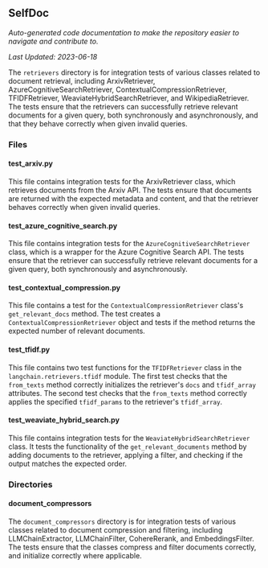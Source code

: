 <!--- START SELFDOC --->
## SelfDoc
_Auto-generated code documentation to make the repository easier to navigate and contribute to._

_Last Updated: 2023-06-18_

The `retrievers` directory is for integration tests of various classes related to document retrieval, including ArxivRetriever, AzureCognitiveSearchRetriever, ContextualCompressionRetriever, TFIDFRetriever, WeaviateHybridSearchRetriever, and WikipediaRetriever. The tests ensure that the retrievers can successfully retrieve relevant documents for a given query, both synchronously and asynchronously, and that they behave correctly when given invalid queries.

### Files
#### test_arxiv.py
This file contains integration tests for the ArxivRetriever class, which retrieves documents from the Arxiv API. The tests ensure that documents are returned with the expected metadata and content, and that the retriever behaves correctly when given invalid queries.

#### test_azure_cognitive_search.py
This file contains integration tests for the `AzureCognitiveSearchRetriever` class, which is a wrapper for the Azure Cognitive Search API. The tests ensure that the retriever can successfully retrieve relevant documents for a given query, both synchronously and asynchronously.

#### test_contextual_compression.py
This file contains a test for the `ContextualCompressionRetriever` class's `get_relevant_docs` method. The test creates a `ContextualCompressionRetriever` object and tests if the method returns the expected number of relevant documents.

#### test_tfidf.py
This file contains two test functions for the `TFIDFRetriever` class in the `langchain.retrievers.tfidf` module. The first test checks that the `from_texts` method correctly initializes the retriever's `docs` and `tfidf_array` attributes. The second test checks that the `from_texts` method correctly applies the specified `tfidf_params` to the retriever's `tfidf_array`.

#### test_weaviate_hybrid_search.py
This file contains integration tests for the `WeaviateHybridSearchRetriever` class. It tests the functionality of the `get_relevant_documents` method by adding documents to the retriever, applying a filter, and checking if the output matches the expected order.

### Directories
#### document_compressors
The `document_compressors` directory is for integration tests of various classes related to document compression and filtering, including LLMChainExtractor, LLMChainFilter, CohereRerank, and EmbeddingsFilter. The tests ensure that the classes compress and filter documents correctly, and initialize correctly where applicable.

<!--- END SELFDOC --->